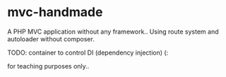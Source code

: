 # mvc-handmade
A PHP MVC application without any framework.. Using route system and autoloader without composer.

TODO: container to control DI (dependency injection) (:

for teaching purposes only..
